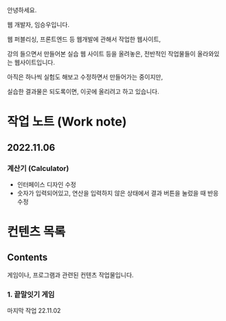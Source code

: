 안녕하세요.

웹 개발자, 임승우입니다.

웹 퍼블리싱, 프론트엔드 등 웹개발에 관해서 작업한 웹사이트,

강의 들으면서 만들어본 실습 웹 사이트 등을 올려놓은, 전반적인 작업물들이 올라와있는 웹사이트입니다.

아직은 하나씩 실험도 해보고 수정하면서 만들어가는 중이지만,

실습한 결과물은 되도록이면, 이곳에 올리려고 하고 있습니다.

# 작업 노트 (Work note)

## 2022.11.06

### 계산기 (Calculator)

- 인터페이스 디자인 수정
- 숫자가 입력되어있고, 연산을 입력하지 않은 상태에서 결과 버튼을 눌렀을 때 반응 수정

# 컨텐츠 목록

## Contents

게임이나, 프로그램과 관련된 컨텐츠 작업물입니다.
### 1. 끝말잇기 게임
마지막 작업 22.11.02

